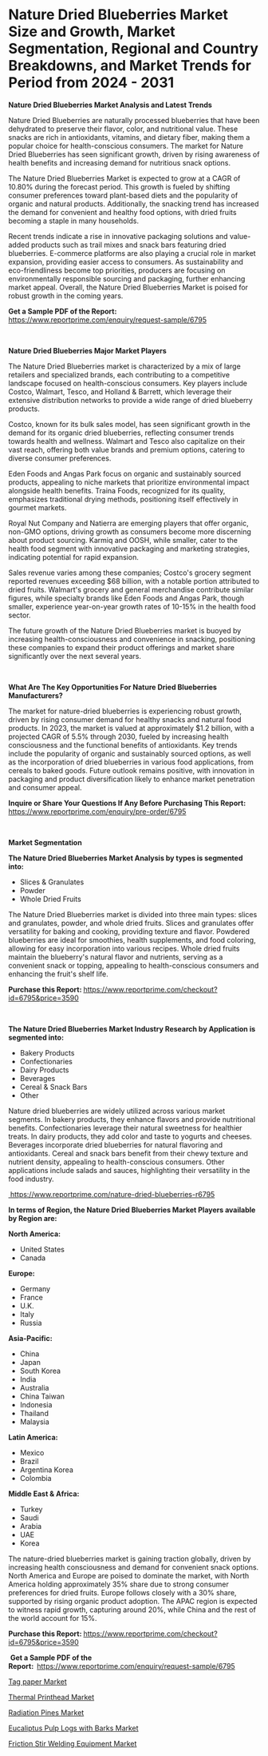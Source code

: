 <p><h1>Nature Dried Blueberries Market Size and Growth, Market Segmentation, Regional and Country Breakdowns, and Market Trends for Period from 2024 -  2031</h1></p><p><strong>Nature Dried Blueberries Market Analysis and Latest Trends</strong></p>
<p><p>Nature Dried Blueberries are naturally processed blueberries that have been dehydrated to preserve their flavor, color, and nutritional value. These snacks are rich in antioxidants, vitamins, and dietary fiber, making them a popular choice for health-conscious consumers. The market for Nature Dried Blueberries has seen significant growth, driven by rising awareness of health benefits and increasing demand for nutritious snack options.</p><p>The Nature Dried Blueberries Market is expected to grow at a CAGR of 10.80% during the forecast period. This growth is fueled by shifting consumer preferences toward plant-based diets and the popularity of organic and natural products. Additionally, the snacking trend has increased the demand for convenient and healthy food options, with dried fruits becoming a staple in many households.</p><p>Recent trends indicate a rise in innovative packaging solutions and value-added products such as trail mixes and snack bars featuring dried blueberries. E-commerce platforms are also playing a crucial role in market expansion, providing easier access to consumers. As sustainability and eco-friendliness become top priorities, producers are focusing on environmentally responsible sourcing and packaging, further enhancing market appeal. Overall, the Nature Dried Blueberries Market is poised for robust growth in the coming years.</p></p>
<p><strong>Get a Sample PDF of the Report:&nbsp;</strong> <a href="https://www.reportprime.com/enquiry/request-sample/6795">https://www.reportprime.com/enquiry/request-sample/6795</a></p>
<p>&nbsp;</p>
<p><strong>Nature Dried Blueberries Major Market Players</strong></p>
<p><p>The Nature Dried Blueberries market is characterized by a mix of large retailers and specialized brands, each contributing to a competitive landscape focused on health-conscious consumers. Key players include Costco, Walmart, Tesco, and Holland & Barrett, which leverage their extensive distribution networks to provide a wide range of dried blueberry products. </p><p>Costco, known for its bulk sales model, has seen significant growth in the demand for its organic dried blueberries, reflecting consumer trends towards health and wellness. Walmart and Tesco also capitalize on their vast reach, offering both value brands and premium options, catering to diverse consumer preferences.</p><p>Eden Foods and Angas Park focus on organic and sustainably sourced products, appealing to niche markets that prioritize environmental impact alongside health benefits. Traina Foods, recognized for its quality, emphasizes traditional drying methods, positioning itself effectively in gourmet markets.</p><p>Royal Nut Company and Natierra are emerging players that offer organic, non-GMO options, driving growth as consumers become more discerning about product sourcing. Karmiq and OOSH, while smaller, cater to the health food segment with innovative packaging and marketing strategies, indicating potential for rapid expansion.</p><p>Sales revenue varies among these companies; Costco's grocery segment reported revenues exceeding $68 billion, with a notable portion attributed to dried fruits. Walmart's grocery and general merchandise contribute similar figures, while specialty brands like Eden Foods and Angas Park, though smaller, experience year-on-year growth rates of 10-15% in the health food sector.</p><p>The future growth of the Nature Dried Blueberries market is buoyed by increasing health-consciousness and convenience in snacking, positioning these companies to expand their product offerings and market share significantly over the next several years.</p></p>
<p>&nbsp;</p>
<p><strong>What Are The Key Opportunities For Nature Dried Blueberries Manufacturers?</strong></p>
<p><p>The market for nature-dried blueberries is experiencing robust growth, driven by rising consumer demand for healthy snacks and natural food products. In 2023, the market is valued at approximately $1.2 billion, with a projected CAGR of 5.5% through 2030, fueled by increasing health consciousness and the functional benefits of antioxidants. Key trends include the popularity of organic and sustainably sourced options, as well as the incorporation of dried blueberries in various food applications, from cereals to baked goods. Future outlook remains positive, with innovation in packaging and product diversification likely to enhance market penetration and consumer appeal.</p></p>
<p><strong>Inquire or Share Your Questions If Any Before Purchasing This Report:</strong> <a href="https://www.reportprime.com/enquiry/pre-order/6795">https://www.reportprime.com/enquiry/pre-order/6795</a></p>
<p>&nbsp;</p>
<p><strong>Market Segmentation</strong></p>
<p><strong>The Nature Dried Blueberries Market Analysis by types is segmented into:</strong></p>
<p><ul><li>Slices & Granulates</li><li>Powder</li><li>Whole Dried Fruits</li></ul></p>
<p><p>The Nature Dried Blueberries market is divided into three main types: slices and granulates, powder, and whole dried fruits. Slices and granulates offer versatility for baking and cooking, providing texture and flavor. Powdered blueberries are ideal for smoothies, health supplements, and food coloring, allowing for easy incorporation into various recipes. Whole dried fruits maintain the blueberry's natural flavor and nutrients, serving as a convenient snack or topping, appealing to health-conscious consumers and enhancing the fruit's shelf life.</p></p>
<p><strong>Purchase this Report:&nbsp;</strong><a href="https://www.reportprime.com/checkout?id=6795&price=3590">https://www.reportprime.com/checkout?id=6795&price=3590</a></p>
<p>&nbsp;</p>
<p><strong>The Nature Dried Blueberries Market Industry Research by Application is segmented into:</strong></p>
<p><ul><li>Bakery Products</li><li>Confectionaries</li><li>Dairy Products</li><li>Beverages</li><li>Cereal & Snack Bars</li><li>Other</li></ul></p>
<p><p>Nature dried blueberries are widely utilized across various market segments. In bakery products, they enhance flavors and provide nutritional benefits. Confectionaries leverage their natural sweetness for healthier treats. In dairy products, they add color and taste to yogurts and cheeses. Beverages incorporate dried blueberries for natural flavoring and antioxidants. Cereal and snack bars benefit from their chewy texture and nutrient density, appealing to health-conscious consumers. Other applications include salads and sauces, highlighting their versatility in the food industry.</p></p>
<p><a href="https://www.reportprime.com/nature-dried-blueberries-r6795">&nbsp;https://www.reportprime.com/nature-dried-blueberries-r6795</a></p>
<p><strong>In terms of Region, the Nature Dried Blueberries Market Players available by Region are:</strong></p>
<p>
    <p> <strong> North America: </strong>
        <ul>
            <li>United States</li>
            <li>Canada</li>
        </ul>
        </p> 
    <p> <strong> Europe: </strong>
        <ul>
            <li>Germany</li>
            <li>France</li>
            <li>U.K.</li>
            <li>Italy</li>
            <li>Russia</li>
        </ul>
        </p> 
    <p> <strong> Asia-Pacific: </strong>
        <ul>
            <li>China</li>
            <li>Japan</li>
            <li>South Korea</li>
            <li>India</li>
            <li>Australia</li>
            <li>China Taiwan</li>
            <li>Indonesia</li>
            <li>Thailand</li>
            <li>Malaysia</li>
        </ul>
        </p> 
    <p> <strong> Latin America: </strong>
        <ul>
            <li>Mexico</li>
            <li>Brazil</li>
            <li>Argentina Korea</li>
            <li>Colombia</li>
        </ul>
        </p> 
    <p> <strong> Middle East & Africa: </strong>
        <ul>
            <li>Turkey</li>
            <li>Saudi</li>
            <li>Arabia</li>
            <li>UAE</li>
            <li>Korea</li>
        </ul>
    </p>
    </p>
<p><p>The nature-dried blueberries market is gaining traction globally, driven by increasing health consciousness and demand for convenient snack options. North America and Europe are poised to dominate the market, with North America holding approximately 35% share due to strong consumer preferences for dried fruits. Europe follows closely with a 30% share, supported by rising organic product adoption. The APAC region is expected to witness rapid growth, capturing around 20%, while China and the rest of the world account for 15%.</p></p>
<p><strong>Purchase this Report: </strong><a href="https://www.reportprime.com/checkout?id=6795&price=3590">https://www.reportprime.com/checkout?id=6795&price=3590</a></p>
<p>&nbsp;<strong>Get a Sample PDF of the Report:&nbsp;&nbsp;</strong><a href="https://www.reportprime.com/enquiry/request-sample/6795">https://www.reportprime.com/enquiry/request-sample/6795</a></p>
<p><strong></strong></p>
<p><p><a href="https://medium.com/@julia.vaughan5768/tag-paper-market-share-size-trends-industry-analysis-report-by-application-clothing-and-36bf624d5f0c">Tag paper Market</a></p><p><a href="https://www.linkedin.com/pulse/thermal-printhead-market-industry-trends-forecast-period-from-n43we?trackingId=ANHiYO5yQN6h%2BBK17Ph4fg%3D%3D">Thermal Printhead Market</a></p><p><a href="https://issuu.com/reportprime-2/docs/radiation-pines-market-size-2030.pp_a854838fd4e446">Radiation Pines Market</a></p><p><a href="https://issuu.com/reportprime-2/docs/eucaliptus-pulp-logs-with-barks-mar_0e4a84142571d3">Eucaliptus Pulp Logs with Barks Market</a></p><p><a href="https://www.linkedin.com/pulse/friction-stir-welding-equipment-market-global-insights-oktne?trackingId=ePG1sHOrRDimJYm4wbca7g%3D%3D">Friction Stir Welding Equipment Market</a></p></p>